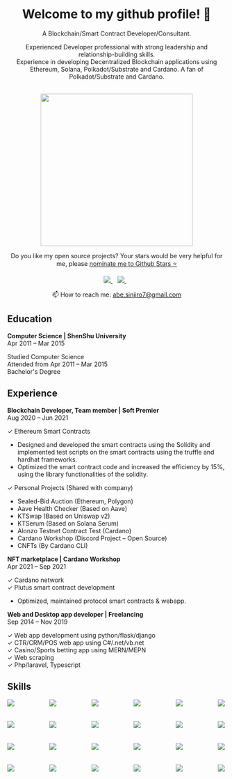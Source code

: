 

<h1 align='center'>
  Welcome to my github profile! 👋
</h1>

<p align='center'>
  A Blockchain/Smart Contract Developer/Consultant.
</p>
<p align='center'>
Experienced Developer professional with strong leadership and relationship-building skills. 
<br>
Experience in developing Decentralized Blockchain applications using Ethereum, Solana, Polkadot/Substrate and Cardano. A fan of Polkadot/Substrate and Cardano.
<br><br>
</p>


<p align='center'>
  <a href="#"><img src="https://github-readme-stats.vercel.app/api?username=abe-sinjiro&show_icons=true&count_private=true&theme=dark" width="350"></a>
</p>

<p align='center'>
  Do you like my open source projects? Your stars would be very helpful for me, please <a href='https://stars.github.com/nominate/'>nominate me to Github Stars ⭐</a>
</p>

<p align='center'>
  
  <a href="https://www.linkedin.com/in/abe-sinjiro/">
    <img src="https://img.shields.io/badge/linkedin-%230077B5.svg?&style=for-the-badge&logo=linkedin&logoColor=white" />
  </a>&nbsp;&nbsp;
  <a href="https://t.me/abesinjiro">
    <img src="https://img.shields.io/badge/Telegram-2CA5E0?style=for-the-badge&logo=telegram&logoColor=white" />
  </a>&nbsp;&nbsp;
  
</p>

<p align='center'>
  📫 How to reach me: <a href='mailto:abe.sinjiro7@gmail.com'>abe.sinjiro7@gmail.com</a>
</p>

## Education

**Computer Science | ShenShu University**\
Apr 2011 – Mar 2015

Studied Computer Science\
Attended from Apr 2011 – Mar 2015\
Bachelor's Degree

## Experience

**Blockchain Developer, Team member | Soft Premier**\
Aug 2020 – Jun 2021

✓ Ethereum Smart Contracts
- Designed and developed the smart contracts using the Solidity and implemented test scripts on the smart contracts using the truffle and hardhat frameworks.
- Optimized the smart contract code and increased the efficiency by 15%, using the library functionalities of the solidity.

✓ Personal Projects (Shared with company)
- Sealed-Bid Auction (Ethereum, Polygon)
- Aave Health Checker (Based on Aave)
- KTSwap (Based on Uniswap v2)
- KTSerum (Based on Solana Serum)
- Alonzo Testnet Contract Test (Cardano)
- Cardano Workshop (Discord Project – Open Source)
- CNFTs (By Cardano CLI)

**NFT marketplace | Cardano Workshop**\
Apr 2021 – Sep 2021

✓ Cardano network\
✓ Plutus smart contract development
- Optimized, maintained protocol smart contracts & webapp.

**Web and Desktop app developer | Freelancing**\
Sep 2014 – Nov 2019

✓ Web app development using python/flask/django\
✓ CTR/CRM/POS web app using C#/.net/vb.net\
✓ Casino/Sports betting app using MERN/MEPN\
✓ Web scraping\
✓ Php/laravel, Typescript


## Skills
<div align="center">
  <div style="display: flex; justify-content: space-between;">
    <img align="left" src="https://img.shields.io/badge/Solidity-e6e6e6?style=for-the-badge&logo=solidity&logoColor=black" />
    <img align="left" src="https://img.shields.io/badge/Rust-black?style=for-the-badge&logo=rust&logoColor=#E57324" />
    <img align="left" src="https://img.shields.io/badge/-Haskell-yellow?style=for-the-badge" />
    <img align="left" src="https://img.shields.io/badge/-Plutus-blue?style=for-the-badge" />
    <img align="left" src="https://img.shields.io/badge/-Smart%20Contracts-green?style=for-the-badge" />
    <img align="left" src="https://img.shields.io/badge/Ethereum-3C3C3D?style=for-the-badge&logo=Ethereum&logoColor=white" />
  </div>
  <br>
  <br>
  <div style="display: flex; justify-content: space-between;">
    <img align="left" src="https://img.shields.io/badge/-Cardano-blue?style=for-the-badge" />
    <img align="left" src="https://img.shields.io/badge/-Solana-%237E7FC8?style=for-the-badge" />
    <img align="left" src="https://img.shields.io/badge/-Polygon-blueviolet?style=for-the-badge" />
    <img align="left" src="https://img.shields.io/badge/chainlink-375BD2?style=for-the-badge&logo=chainlink&logoColor=white" />
    <img align="left" src="https://img.shields.io/badge/Ubuntu-E95420?style=for-the-badge&logo=ubuntu&logoColor=white" />
    <img align="left" src="https://img.shields.io/badge/Amazon AWS-{232F3E}?style=for-the-badge&logo=amazonaws&logoColor=white" />
  </div>
  <br>
  <br>
  <div style="display: flex; justify-content: space-between;">
    <img align="left" src="https://img.shields.io/badge/microsoft%20azure-0089D6?style=for-the-badge&logo=microsoft-azure&logoColor=white" />
    <img align="left" src="https://img.shields.io/badge/Git-F05032?style=for-the-badge&logo=git&logoColor=white" />
    <img align="left" src="https://img.shields.io/badge/Docker-2CA5E0?style=for-the-badge&logo=docker&logoColor=white" />
    <img align="left" src="https://img.shields.io/badge/GraphQl-E10098?style=for-the-badge&logo=graphql&logoColor=white" />
    <img align="left" src="https://img.shields.io/badge/next.js-000000?style=for-the-badge&logo=nextdotjs&logoColor=white" />
    <img align="left" src="https://img.shields.io/badge/React-20232A?style=for-the-badge&logo=react&logoColor=61DAFB" />
  </div>
  <br>
  <br>
  <div style="display: flex; justify-content: space-between;">
    <img align="left" src="https://img.shields.io/badge/Redux-593D88?style=for-the-badge&logo=redux&logoColor=white" />
    <img align="left" src="https://img.shields.io/badge/Node.js-339933?style=for-the-badge&logo=nodedotjs&logoColor=white" />
    <img align="left" src="https://img.shields.io/badge/MongoDB-4EA94B?style=for-the-badge&logo=mongodb&logoColor=white" />
    <img align="left" src="https://img.shields.io/badge/PostgreSQL-316192?style=for-the-badge&logo=postgresql&logoColor=white" />
    <img align="left" src="https://img.shields.io/badge/-DeFi-blue?style=for-the-badge" />
    <img align="left" src="https://img.shields.io/badge/-NFT-green?style=for-the-badge" />
  </div>
</div>
